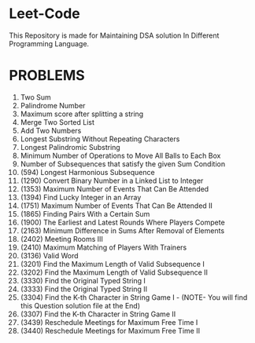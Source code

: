 # Leet-Code
This Repository is made for Maintaining DSA solution In Different Programming Language.

# PROBLEMS
1. Two Sum
2. Palindrome Number
3. Maximum score after splitting a string
4. Merge Two Sorted List
5. Add Two Numbers
6. Longest Substring Without Repeating Characters
7. Longest Palindromic Substring
8. Minimum Number of Operations to Move All Balls to Each Box
9. Number of Subsequences that satisfy the given Sum Condition
10. (594) Longest Harmonious Subsequence
11. (1290) Convert Binary Number in a Linked List to Integer
12. (1353) Maximum Number of Events That Can Be Attended
13. (1394) Find Lucky Integer in an Array
14. (1751) Maximum Number of Events That Can Be Attended II
15. (1865) Finding Pairs With a Certain Sum
16. (1900) The Earliest and Latest Rounds Where Players Compete
17. (2163) Minimum Difference in Sums After Removal of Elements
18. (2402) Meeting Rooms III
19. (2410) Maximum Matching of Players With Trainers
20. (3136) Valid Word
21. (3201) Find the Maximum Length of Valid Subsequence I
22. (3202) Find the Maximum Length of Valid Subsequence II
23. (3330) Find the Original Typed String I
24. (3333) Find the Original Typed String II
25. (3304) Find the K-th Character in String Game I - (NOTE- You will find this Question solution file at the End)
26. (3307) Find the K-th Character in String Game II
27. (3439) Reschedule Meetings for Maximum Free Time I
28. (3440) Reschedule Meetings for Maximum Free Time II


